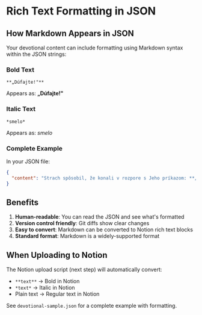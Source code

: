 # Rich Text Formatting in JSON

## How Markdown Appears in JSON

Your devotional content can include formatting using Markdown syntax within the JSON strings:

### Bold Text
```
**„Dúfajte!"**
```
Appears as: **„Dúfajte!"**

### Italic Text
```
*smelo*
```
Appears as: *smelo*

### Complete Example

In your JSON file:
```json
{
  "content": "Strach spôsobil, že konali v rozpore s Jeho príkazom: **„Dúfajte!"** a Jeho prísľubom: **„Ja som premohol svet\"** (16,33). Učeníci, ktorí neskôr *smelo* hlásali svetu evanjelium."
}
```

## Benefits

1. **Human-readable**: You can read the JSON and see what's formatted
2. **Version control friendly**: Git diffs show clear changes
3. **Easy to convert**: Markdown can be converted to Notion rich text blocks
4. **Standard format**: Markdown is a widely-supported format

## When Uploading to Notion

The Notion upload script (next step) will automatically convert:
- `**text**` → Bold in Notion
- `*text*` → Italic in Notion
- Plain text → Regular text in Notion

See `devotional-sample.json` for a complete example with formatting.

